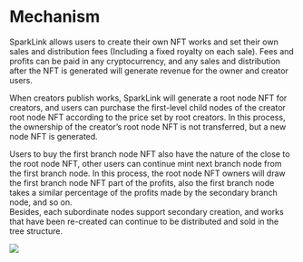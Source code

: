 # Mechanism

SparkLink allows users to create their own NFT works and set their own sales and distribution fees (Including a fixed royalty on each sale). Fees and profits can be paid in any cryptocurrency, and any sales and distribution after the NFT is generated will generate revenue for the owner and creator users.

When creators publish works, SparkLink will generate a root node NFT for creators, and users can purchase the first-level child nodes of the creator root node NFT according to the price set by root creators. In this process, the ownership of the creator’s root node NFT is not transferred, but a new node NFT is generated.

Users to buy the first branch node NFT also have the nature of the close to the root node NFT, other users can continue mint next branch node from the first branch node. In this process, the root node NFT owners will draw the first branch node NFT part of the profits, also the first branch node takes a similar percentage of the profits made by the secondary branch node, and so on.\
Besides, each subordinate nodes support secondary creation, and works that have been re-created can continue to be distributed and sold in the tree structure.

![](https://miro.medium.com/max/700/1\*NriN4vtmdk\_bq46jSaXNSQ.png)
